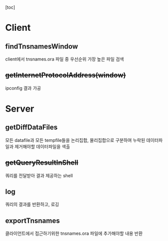 [toc]

# Client
## findTnsnamesWindow
client에서 tnsnames.ora 파일 중 우선순위 가장 높은 파일 검색
## ~~getInternetProtocolAddress(window)~~
ipconfig 결과 가공

# Server
## getDiffDataFiles
모든 datafile과 모든 tempfile들을 논리집합, 물리집합으로 구분하여 누락된 데이터파일과 제거해야할 데이터파일을 색출
## ~~getQueryResultInShell~~
쿼리를 전달받아 결과 제공하는 shell
## log
쿼리의 결과를 반환하고, 로깅
## exportTnsnames
클라이언트에서 접근하기위한 tnsnames.ora 파일에 추가해야할 내용 반환
